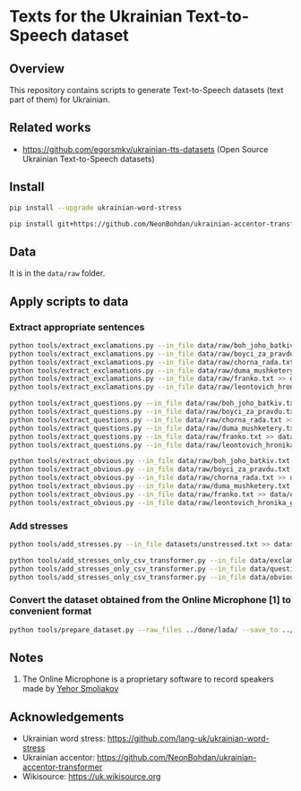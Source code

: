# Texts for the Ukrainian Text-to-Speech dataset

## Overview

This repository contains scripts to generate Text-to-Speech datasets (text part of them) for Ukrainian.

## Related works

- https://github.com/egorsmkv/ukrainian-tts-datasets (Open Source Ukrainian Text-to-Speech datasets)

## Install

```bash
pip install --upgrade ukrainian-word-stress

pip install git+https://github.com/NeonBohdan/ukrainian-accentor-transformer.git
```

## Data

It is in the `data/raw` folder.

## Apply scripts to data

### Extract appropriate sentences

```bash
python tools/extract_exclamations.py --in_file data/raw/boh_joho_batkiv.txt >> data/exclamations.txt
python tools/extract_exclamations.py --in_file data/raw/boyci_za_pravdu.txt >> data/exclamations.txt
python tools/extract_exclamations.py --in_file data/raw/chorna_rada.txt >> data/exclamations.txt
python tools/extract_exclamations.py --in_file data/raw/duma_mushketery.txt >> data/exclamations.txt
python tools/extract_exclamations.py --in_file data/raw/franko.txt >> data/exclamations.txt
python tools/extract_exclamations.py --in_file data/raw/leontovich_hronika_grechok.txt >> data/exclamations.txt

python tools/extract_questions.py --in_file data/raw/boh_joho_batkiv.txt >> data/questions.txt
python tools/extract_questions.py --in_file data/raw/boyci_za_pravdu.txt >> data/questions.txt
python tools/extract_questions.py --in_file data/raw/chorna_rada.txt >> data/questions.txt
python tools/extract_questions.py --in_file data/raw/duma_mushketery.txt >> data/questions.txt
python tools/extract_questions.py --in_file data/raw/franko.txt >> data/questions.txt
python tools/extract_questions.py --in_file data/raw/leontovich_hronika_grechok.txt >> data/questions.txt

python tools/extract_obvious.py --in_file data/raw/boh_joho_batkiv.txt >> data/obvious.txt
python tools/extract_obvious.py --in_file data/raw/boyci_za_pravdu.txt >> data/obvious.txt
python tools/extract_obvious.py --in_file data/raw/chorna_rada.txt >> data/obvious.txt
python tools/extract_obvious.py --in_file data/raw/duma_mushketery.txt >> data/obvious.txt
python tools/extract_obvious.py --in_file data/raw/franko.txt >> data/obvious.txt
python tools/extract_obvious.py --in_file data/raw/leontovich_hronika_grechok.txt >> data/obvious.txt
```

### Add stresses

```bash
python tools/add_stresses.py --in_file datasets/unstressed.txt >> datasets/stressed.txt

python tools/add_stresses_only_csv_transformer.py --in_file data/exclamations.txt >> datasets/stressed/exclamations.csv
python tools/add_stresses_only_csv_transformer.py --in_file data/questions.txt >> datasets/stressed/questions.csv
python tools/add_stresses_only_csv_transformer.py --in_file data/obvious.txt >> datasets/stressed/obvious_3.csv
```

### Convert the dataset obtained from the Online Microphone [1] to convenient format

```bash
python tools/prepare_dataset.py --raw_files ../done/lada/ --save_to ../dataset_lada
```

## Notes

1. The Online Microphone is a proprietary software to record speakers made by [Yehor Smoliakov](https://github.com/egorsmkv)

## Acknowledgements

- Ukrainian word stress: https://github.com/lang-uk/ukrainian-word-stress
- Ukrainian accentor: https://github.com/NeonBohdan/ukrainian-accentor-transformer
- Wikisource: https://uk.wikisource.org
